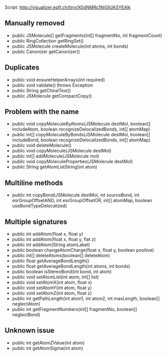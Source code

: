 Script: http://visualizer.epfl.ch/tiny/X0dNMRc1NiGIUASYEAlk

## Manually removed

- public JSMolecule[] getFragments(int[] fragmentNo, int fragmentCount)
- public RingCollection getRingSet()
- public JSMolecule createMolecule(int atoms, int bonds)
- public Canonizer getCanonizer()

## Duplicates

- public void ensureHelperArrays(int required)
- public void validate() throws Exception
- public String getChiralText()
- public JSMolecule getCompactCopy()

## Problem with the name

- public void copyMoleculeByAtoms(JSMolecule destMol, boolean[] includeAtom, boolean recognizeDelocalizedBonds, int[] atomMap)
- public int[] copyMoleculeByBonds(JSMolecule destMol, boolean[] includeBond, boolean recognizeDelocalizedBonds, int[] atomMap)
- public void deleteMolecule()
- public void copyMolecule(JSMolecule destMol)
- public int[] addMolecule(JSMolecule mol)
- public void copyMoleculeProperties(JSMolecule destMol)
- public String getAtomListString(int atom)

## Multiline methods

- public int copyBond(JSMolecule destMol, int sourceBond, int esrGroupOffsetAND, int esrGroupOffsetOR, int[] atomMap, boolean useBondTypeDelocalized)

## Multiple signatures

- public int addAtom(float x, float y)
- public int addAtom(float x, float y, flat z)
- public int addAtom(String atomLabel)
- public boolean changeAtomCharge(float x, float y, boolean positive)
- public int[] deleteAtoms(boolean[] deleteAtom)
- public float getAverageBondLength()
- public float getAverageBondLength(int atoms, int bonds)
- public boolean isStereoBond(int bond, int atom)
- public void setAtomList(int atom, int[] list)
- public void setAtomX(int atom, float x)
- public void setAtomY(int atom, float y)
- public void setAtomZ(int atom, float z)
- public int getPathLength(int atom1, int atom2, int maxLength, boolean[] neglectAtom)
- public int getFragmentNumbers(int[] fragmentNo, boolean[] neglectBond)

## Unknown issue

- public int getAtomZValue(int atom)
- public int getAtomSigma(int atom)
